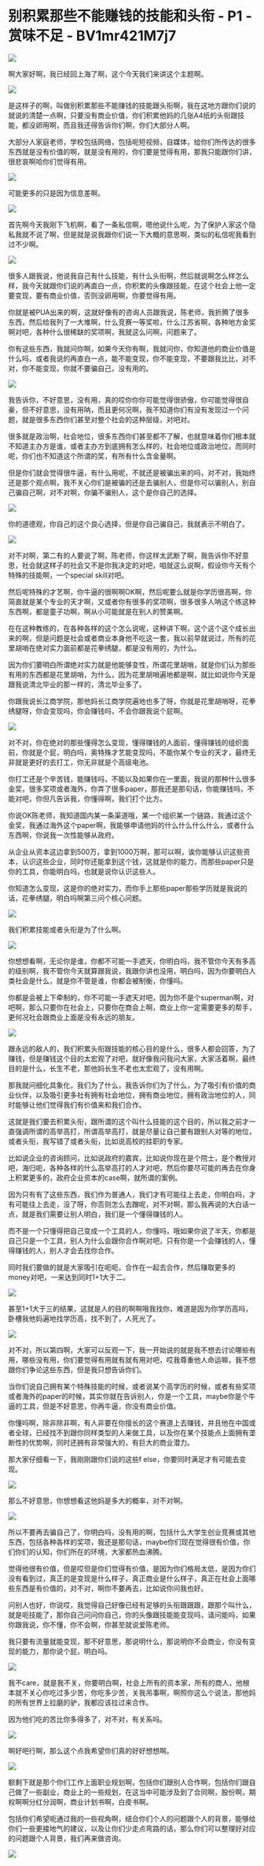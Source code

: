 # 别积累那些不能赚钱的技能和头衔 - P1 - 赏味不足 - BV1mr421M7j7

![](img/117c503b7064c163abcba89ce293a716_0.png)

啊大家好啊，我已经回上海了啊，这个今天我们来讲这个主题啊。

![](img/117c503b7064c163abcba89ce293a716_2.png)

是这样子的啊，叫做别积累那些不能赚钱的技能跟头衔啊，我在这地方跟你们说的就说的清楚一点啊，只要没有商业价值，你们积累他妈的几张A4纸的头衔跟技能，都没卵用啊，而且我还得告诉你们啊，你们大部分人啊。

大部分人家庭老师，学校包括网络，包括呃短视频，自媒体，给你们所传达的很多东西就是没有价值的啊，就是没有用的，你们要是觉得有用，那我只能跟你们讲，很悲哀啊哈你们觉得有用。



![](img/117c503b7064c163abcba89ce293a716_4.png)

可能更多的只是因为信息差啊。

![](img/117c503b7064c163abcba89ce293a716_6.png)

首先啊今天我刚下飞机啊，看了一条私信啊，嗯他说什么呢，为了保护人家这个隐私我就不说了啊，但是就是说我跟你们说一下大概的意思啊，类似的私信呢我看到过不少啊。



![](img/117c503b7064c163abcba89ce293a716_8.png)

很多人跟我说，他说我自己有什么技能，有什么头衔啊，然后就说啊怎么样怎么样，我今天就跟你们说的再直白一点，你积累的头像跟技能，在这个社会上他一定要变现，要有商业价值，否则没卵用啊，你要觉得有用。

你就是被PUA出来的啊，这就好像有的咨询人员跟我说，陈老师，我折腾了很多东西，然后给我列了一大堆啊，什么竞赛一等奖啦，什么江苏省啊，各种地方金奖啊对吧，各种什么很稀缺的奖项啊，我就这么问啊，问题来了。

你有这些东西，我就问你啊，如果今天你有啊，我就问你，你知道他的商业价值是什么吗，或者我说的再直白一点，能不能变现，你不能变现，不要跟我比比，对不对，你不能变现，你就不要骗自己，没有用的。



![](img/117c503b7064c163abcba89ce293a716_10.png)

我告诉你，不好意思，没有用，真的哎你你你可能觉得很骄傲，你可能觉得很自豪，但不好意思，没有用呐，而且更何况啊，我不知道你们有没有发现过一个问题，就是很多东西你们甚至对整个社会的这种层级，对吧对。

很多就是政治啊，社会地位，很多东西你们甚至都不了解，也就意味着你们根本就不知道主办方是谁，或者主办方到底拥有怎么样的，社会地位或政治地位，而同时呢，你们也不知道这个所谓的奖，有所有什么含金量啊。

但是你们就会觉得很牛逼，有什么用呢，不就还是被骗出来的吗，对不对，我始终还是那个观点啊，我不关心你们是被骗的还是去骗别人，但是你可以骗别人，别自己骗自己啊，对不对啊，你骗不骗别人，这个是你自己的选择。



![](img/117c503b7064c163abcba89ce293a716_12.png)

你的道德观，你自己的这个良心选择，但是你自己骗自己，我就表示不明白了。

![](img/117c503b7064c163abcba89ce293a716_14.png)

对不对啊，第二有的人要说了啊，陈老师，你这样太武断了啊，我告诉你不好意思，社会就这样子的社会又不是你我决定的对吧，咱就这么说啊，假设你今天有个特殊的技能啊，一个special skill对吧。

然后呢特殊的才艺啊，你牛逼的很啊啊OK啊，然后呢要么就是你学历很高啊，你简直就是某个专业的天才啊，又或者你有很多的奖项啊，很多很多人呐这个练这种东西啊，都是童子功啊，啊从小可能就是在别人的赞美啊。

在在这种教练的，在各种各样的这个怎么说呢，这种讲下啊，这个这个这个成长出来的啊，但是问题是社会或者商业本身他不吃这一套，我以前早就说过，所有的花里胡哨在绝对实力面前都是花拳绣腿，都是没有用的，为什么。

因为你们要明白所谓绝对实力就是他能够变性，所谓花里胡哨，就是你们认为那些有用的东西都是花里胡哨，为什么，因为花里胡哨遍地都是啊，就比如说你今天是跟我说清北毕业的那一样的，清北毕业多了。

你跟我说长江商学院，那他妈长江商学院遍地也多了呀，你就是花里胡哨呀，花拳绣腿呀，你会变现吗，你会赚钱吗，不会你跟我说个屁啊。



![](img/117c503b7064c163abcba89ce293a716_16.png)

对不对，你在绝对的那些懂得怎么变现，懂得赚钱的人面前，懂得赚钱的组织面前，你就是个屁，明白吗，奥特殊才艺能变现吗，不能你某个专业的天才，最终无非就是更好的去打工，你无非就是个高级电池。

你打工还是个辛苦钱，能赚钱吗，不能以及如果你在一里面，我说的那种什么很多金奖，很多奖项或者海外，你弄了很多paper，那我还是那句话，你能赚钱吗，不能对吧，你但凡告诉我，你懂得啊，我们打个比方。

你说OK陈老师，我知道国内某一条渠道哦，某一个组织某一个链路，我通过这个金奖，我通过海外这个paper啊，我能够申请他妈的什么什么什么什么，或者什么东西啊，你说我一次性能够从政府。

从企业从资本这边拿到500万，拿到1000万啊，那可以啊，诶你能够认识这些资本，认识这些企业，同时你还能拿到这个钱，这就是你的能力，而那些paper只是你的工具，你能明白吗，也就是说你认识这些人。

你知道怎么变现，这是你的绝对实力，而你手上那些paper那些学历就是我说的话，花拳绣腿，明白吗啊第三问个核心问题。



![](img/117c503b7064c163abcba89ce293a716_18.png)

我们积累技能或者头衔是为了什么啊。

![](img/117c503b7064c163abcba89ce293a716_20.png)

你想想看啊，无论你是谁，你都不可能一手遮天，你明白吗，我不管你今天有多高的级别啊，我不管你今天就算跟我说，我跟你讲也没用，明白吗，因为你要明白人类社会是什么，就是你不管是谁，你都会被制衡，你懂吗。

你都是会被上下牵制的，你不可能一手遮天对吧，因为你不是个superman啊，对吧啊，那么只要你在社会上，只要你在商会上啊，商业上你一定需要更多的帮手，更何况社会跟商业上面是没有永远的朋友。



![](img/117c503b7064c163abcba89ce293a716_22.png)

跟永远的敌人的，我们积累头衔跟技能的核心目的是什么，很多人都会回答，为了赚钱，但是赚钱这个目的太宏观了对吧，就好像我问我问大家，大家活着啊，最终目的是什么，长生不老，那他妈长生不老也太宏观了，没有用啊。

那我就问细化具象化，我们为了什么，我告诉你们为了什么，为了吸引有价值的商业伙伴，以及吸引更多社有拥有社会地位，拥有商业地位，拥有政治地位的人，同时能够让他们觉得我们有价值来和我们合作。

这就是我们要去积累头衔，跟所谓的这个叫什么技能的这个目的，所以我之前才一直强调所谓的高举高打，所谓高举高打，就是尽量让自己要有跟别人对等的地位，或者头衔，我写错了或者头衔，比如说高校的挂职的专家。

比如说企业的咨询顾问，比如说政府的嘉宾，比如说你现在是个院士，是个教授对吧，海归呃，各种各样的什么高举高打的人才对吧，然后你要尽可能的再去在你身上积累更多的，政府企业资本的case啊，就所谓的案例。

因为只有有了这些东西，我们作为普通人，我们才有可能往上去走，你明白吗，才有可能往上去走，没了呀，你否则怎么去蹭呢，对不对啊，那么我再说的大白话一点，就是我们需要让别人明白，我们是一个懂得赚钱的人。

而不是一个只懂得把自己变成一个工具的人，你懂吗，哦如果你说了半天，你都是自己只是一个工具，别人为什么会跟你合作啊对吧，只有你是一个会赚钱的人，懂得赚钱的人，别人才会去找你合作。

同时我们要做的就是大家吸引在呃呃，合作在一起去合作，然后赚取更多的money对吧，一来达到同时1+1大于二。



![](img/117c503b7064c163abcba89ce293a716_24.png)

甚至1+1大于三的结果，这就是人的目的啊啊哦我找你，难道是因为你学历高吗，卧槽我他妈遍地找学历高，找不到了，人死光了。



![](img/117c503b7064c163abcba89ce293a716_26.png)

对不对，所以第四啊，大家可以反观一下，我一开始说的就是我不想去讨论哪些有用，哪些没有用，你们要觉得有用就有就有用对吧，哎我尊重他人命运嘛，我不想跟你们争论这些东西，但是我只想告诉你们。

当你们说自己拥有某个特殊技能的时候，或者说某个高学历的时候，或者有些奖项或者海外的paper的时候，其实你就在告诉别人，你是一个工具，maybe你是个牛逼的工具，但是不好意思，你再牛逼，你没有商业价值。

你懂吗啊，除非除非啊，有人非要在你擅长的这个赛道上去赚钱，并且他在中国或者全球，已经找不到跟你同样类型的人来做工具，以及你在某个技能点上面拥有垄断性的优势啊，同时还拥有非常强大的，有巨大的商业潜力。

那大家仔细看一下，我刚刚跟你们说的这些f else，你要同时满足才有可能去变现。

![](img/117c503b7064c163abcba89ce293a716_28.png)

那么不好意思，你想想看这他妈是多大的概率，对不对啊。

![](img/117c503b7064c163abcba89ce293a716_30.png)

所以不要再去骗自己了，你明白吗，没有用的啊，包括什么大学生创业竞赛或其他东西，包括各种各样的奖项，我还是那句话，maybe你们现在觉得很有价值，你们你们的认知，你们所在的环境，大家都热血沸腾。

觉得他很有价值，但是哎但是你们觉得有价值，是因为你们格局太低，是因为你们没有看到过，真正的是变现是什么样子，真正商业是什么样子，真正在社会上面哪些东西是有价值的，对不对，啊你不要再去，比如说你问我也好。

问别人也好，你说哎，我觉得自己好像已经有足够的头衔跟跟跟，跟那个叫什么，就是呃技能了，那你自己问问你自己，你的头像跟技能能变现吗，请问能吗，如果你跟我说，你不懂，你不会啊，你甚至就说爱陈老师。

我只要有流量就能变现，那不好意思，那说明什么，那说明你不会商业，你没有变现的能力，那你说个屁，明白吗。



![](img/117c503b7064c163abcba89ce293a716_32.png)

我不care，就是我不关，你要明白啊，社会上所有的资本家，所有的商人，他根本就不关心你吃过多少苦，你吃多少苦，关我吊事啊，啊照你这么个说法，那他妈的所有世界上拉磨的驴，我都应该拉过来合作。

因为他们吃的苦比你多得多了，对不对，有关系吗。

![](img/117c503b7064c163abcba89ce293a716_34.png)

啊好吧行啊，那么这个点我希望你们真的好好想想啊。

![](img/117c503b7064c163abcba89ce293a716_36.png)

额剩下就是那个你们工作上面职业规划啊，包括你们跟别人合作啊，包括你们跟自己做了一些副业，商业上的一些规划，在这当中可能涉及到了合同啊，股份啊，期权啊啊分红分润啊，商业计划书啊，白皮书啊。

包括你们希望呃通过我的一些视角啊，结合你们个人的问题跟个人的背景，能够给你们一些更接地气的建议，以及让你们少走点弯路的话，那么你们可以整理好对应的问题跟个人背景，我们再来做咨询。



![](img/117c503b7064c163abcba89ce293a716_38.png)